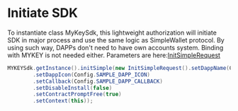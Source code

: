 # Initiate SDK

To instantiate class MyKeySdk, this lightweight authorization will initiate SDK in major process and use the same logic as SimpleWallet protocol. By using such way, DAPPs don't need to have own accounts system. Binding with MYKEY is not needed either. Parameters are here:[InitSimpleRequest](../../dive-into-mykey/classes-and-methods/#initsimplerequest)

```java
MYKEYSdk.getInstance().initSimple(new InitSimpleRequest().setDappName(Config.SAMPLE_DAPP_NAME)
        .setDappIcon(Config.SAMPLE_DAPP_ICON)
        .setCallback(Config.SAMPLE_DAPP_CALLBACK)
        .setDisableInstall(false)
        .setContractPromptFree(true)
        .setContext(this));
```

